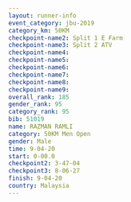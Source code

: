 ```yaml
---
layout: runner-info 
event_category: jbu-2019 
category_km: 50KM 
checkpoint-name2: Split 1 E Farm 
checkpoint-name3: Split 2 ATV 
checkpoint-name4: 
checkpoint-name5: 
checkpoint-name6: 
checkpoint-name7: 
checkpoint-name8: 
checkpoint-name9: 
overall_rank: 185
gender_rank: 95
category_rank: 95
bib: 51019
name: RAZMAN RAMLI
category: 50KM Men Open
gender: Male
time: 9-04-20
start: 0-00.0
checkpoint2: 3-47-04
checkpoint3: 8-06-27
finish: 9-04-20
country: Malaysia
---
```

